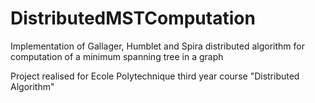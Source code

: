# DistributedMSTComputation
Implementation of Gallager, Humblet and Spira distributed algorithm  for computation of a minimum spanning tree in a graph

Project realised for Ecole Polytechnique third year course "Distributed Algorithm"
